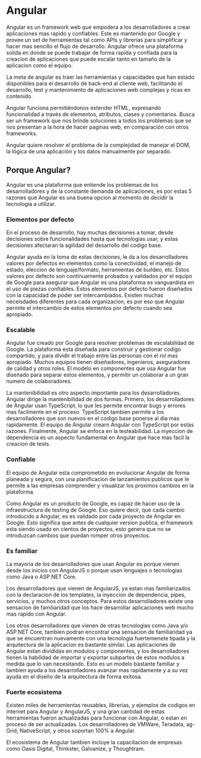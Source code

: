# Angular

Angular es un framework web que empodera a los desarrolladores a crear aplicaciones mas rapido y confiables. Este es mantenido por Google y provee un set de herramientas tal como APIs y librerias para simplificar y hacer mas sencillo el flujo de desarrollo. Angular ofrece una plataforma solida en donde se puede trabajar de forma rapida y confiada para la creacion de aplicaciones que puede escalar tanto en tamaño de la aplicacion como el equipo.

La meta de angular es traer las herramientas y capacidades que han estado disponibles para el desarrollo de back-end al cliente web, facilitando el desarrollo, test y mantenimiento de aplicaciones web complejas y ricas en contenido.

Angular funciona permitiéndonos extender HTML, expresando funcionalidad a través de elementos, atributos, clases y comentarios. Busca ser un framework que nos brinde soluciones a todos los problemas que se nos presentan a la hora de hacer paginas web, en comparación con otros frameworks.

Angular quiere resolver el problema de la complejidad de manejar el DOM, la lógica de una aplicación y los datos manualmente por separado.

## Porque Angular?

Angular es una plataforma que entiende los problemas de los desarrolladores y de la constante demanda de aplicaciones, es por estas 5 razones que Angular es una buena opcion al momento de decidir la tecnologia a utilizar.

### Elementos por defecto

En el proceso de desarrollo, hay muchas decisiones a tomar, desde decisiones sobre funcionalidades hasta que tecnologias usar, y estas decisiones afectaran la agilidad del desarrollo del codigo base.

Angular ayuda en la toma de estas decisiones, le da a los desarrolladores valores por defectos en elementos como la conectividad, el manejo de estado, eleccion de lenguaje/formato, herramientas de buildeo, etc. Estos valores por defecto son continuamente probados y validados por el equipo de Google para asegurar que Angular es una plataforma es vanguardista en el uso de piezas confiables. Estos elementos por defecto fueron diseñados con la capacidad de poder ser intercambiados. Existen muchas neceisdades diferentes para cada organizacion, es por eso que Angular permite el intercambio de estos elementos por defecto cuando sea apropiado.

### Escalable

Angular fue creado por Google para resolver problemas de escalabilidad de Google. La plataforma esta diseñada para construir y gestionar codigo compartido, y para dividir el trabajo entre las personas con el rol mas apropiado. Muchos equipos tienen diseñadores, ingenieros, aseguradores de calidad y otros roles. El modelo en componentes que usa Angular fue diseñado para separar estos elementos, y permitir un colaborar a un gran numero de colaboradores.

La mantenibilidad es otro aspecto importante para los desarrolladores. Angular dirige la mantenibilidad de dos formas. Primero, los desarrolladores de Angular usan TypeScript, lo que les permite encontrar bugs y errores mas facilmente en el proceso. TypeScript tambien permite a los desarrolladores que son nuevos en el codigo base ponerse al dia mas rapidamente. El equipo de Angular crearn Angular con TypeScript por estas razones. Finalmente, Angular se enfoca en la testeabilidad. La inyeccion de dependencia es un aspecto fundamental en Angular que hace mas facil la creacion de tests.

### Confiable
El equipo de Angular esta comprometido en evolucionar Angular de forma planeada y segura, con una planificacion de lanzamientos publicos que le permite a las empresas comprender y visualizar los proximos cambios en la plataforma.

Como Angular es un producto de Google, es capaz de hacer uso de la infraestructura de testing de Google. Eso quiere decir, que cada cambio introducido a Angular, es es validado por cada proyecto de Angular en Google. Esto significa que antes de cualquier version publica, el framework esta siendo usado en cientos de proyectos, esto genera que no se introduzcan cambios que puedan romper otros proyectos.

### Es familiar
La mayoria de los desarrolladores que usan Angular es porque vienen desde los inicios con AngularJS o porque usan lenguajes o tecnologias como Java o ASP.NET Core.

Los desarrolladores que vienen de AngularJS, ya estan mas familiarizados con la declaracion de los templates, la inyeccion de dependencia, pipes, servicios, y muchos otros conceptos. Para estos desarrolladores existe una sensacion de familiaridad que los hace desarrollar aplicaciones web mucho mas rapido con Angular.

Los otros desarrolladores que vienen de otras tecnologias como Java y/o ASP.NET Core, tambien podran encontrar una sensacion de familiaridad ya que se encuentran nuevamente con una tecnologia fuertemenete tipada y la arquitectura de la aplicacion es bastante similar. Las aplicaciones de Angular estan divididas en modulos y componentes, y los desarrolladores tienen la habilidad de importar y exportar subpartes de estos modulos a medida que lo van necesitando. Esto es un modelo bastante familiar y tambien ayuda a los desarrolladores avanzar mas rapidamente y a su vez ayuda en el diseño de la arquitectura de forma exitosa.

### Fuerte ecosistema
Existen miles de herramientas reusables, librerias, y ejemplos de codigos en internet para Angular y AngularJS, y una gran cantidad de estas herramientas fueron actualizadas para funcionar con Angular, o estan en proceso de ser actualizadas. Los desarrolladores de VMWare, Teradata, ag-Grid, NativeScript, y otros soportan 100% a Angular.

El ecosistema de Angular tambien incluye la capacitacion de empresas como Oasis Digital, Thinkster, Galvanize, y Thoughtram. 